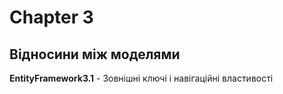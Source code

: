 # Chapter 3
## Відносини між моделями

**EntityFramework3.1** - Зовнішні ключі і навігаційні властивості
